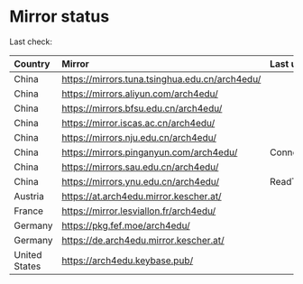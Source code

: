 <script src="./time.js"></script>
# Mirror status
Last check: <script type="text/javascript">localize(1671107900.8339787);</script>

|Country|Mirror|Last update|
|:------|:-----|:----------|
|China|https://mirrors.tuna.tsinghua.edu.cn/arch4edu/|<script type="text/javascript">localize(1671086274);</script>|
|China|https://mirrors.aliyun.com/arch4edu/|<script type="text/javascript">localize(1670999960);</script>|
|China|https://mirrors.bfsu.edu.cn/arch4edu/|<script type="text/javascript">localize(1671086274);</script>|
|China|https://mirror.iscas.ac.cn/arch4edu/|<script type="text/javascript">localize(1671086274);</script>|
|China|https://mirrors.nju.edu.cn/arch4edu/|<script type="text/javascript">localize(1670999960);</script>|
|China|https://mirrors.pinganyun.com/arch4edu/|ConnectTimeout|
|China|https://mirrors.sau.edu.cn/arch4edu/|<script type="text/javascript">localize(1671042795);</script>|
|China|https://mirrors.ynu.edu.cn/arch4edu/|ReadTimeout|
|Austria|https://at.arch4edu.mirror.kescher.at/|<script type="text/javascript">localize(1671086274);</script>|
|France|https://mirror.lesviallon.fr/arch4edu/|<script type="text/javascript">localize(1671086274);</script>|
|Germany|https://pkg.fef.moe/arch4edu/|<script type="text/javascript">localize(1671086274);</script>|
|Germany|https://de.arch4edu.mirror.kescher.at/|<script type="text/javascript">localize(1671086274);</script>|
|United States|https://arch4edu.keybase.pub/|<script type="text/javascript">localize(1671042795);</script>|

<script src="./tablefilter/tablefilter.js"></script>
<script src="./table.js"></script>